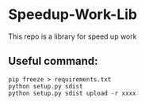 # Speedup-Work-Lib
This repo is a library for speed up work

## Useful command:
```
pip freeze > requirements.txt
python setup.py sdist
python setup.py sdist upload -r xxxx
```
